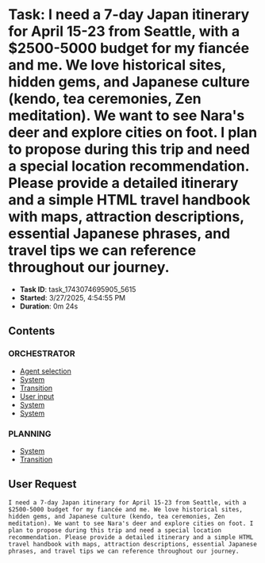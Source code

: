 # Task: I need a 7-day Japan itinerary for April 15-23 from Seattle, with a $2500-5000 budget for my fiancée and me. We love historical sites, hidden gems, and Japanese culture (kendo, tea ceremonies, Zen meditation). We want to see Nara's deer and explore cities on foot. I plan to propose during this trip and need a special location recommendation. Please provide a detailed itinerary and a simple HTML travel handbook with maps, attraction descriptions, essential Japanese phrases, and travel tips we can reference throughout our journey.

- **Task ID**: task_1743074695905_5615
- **Started**: 3/27/2025, 4:54:55 PM
- **Duration**: 0m 24s

## Contents

### ORCHESTRATOR

- [Agent selection](00_orchestrator/001_agent_selection/selection.md)
- [System](00_orchestrator/001_system/system.md)
- [Transition](00_orchestrator/001_transition/transition.md)
- [User input](00_orchestrator/001_user_input/user_request.md)
- [System](00_orchestrator/003_system/system.md)
- [System](00_orchestrator/004_system/system.md)

### PLANNING

- [System](01_planning/002_system/system.md)
- [Transition](01_planning/002_transition/transition.md)


## User Request

```
I need a 7-day Japan itinerary for April 15-23 from Seattle, with a $2500-5000 budget for my fiancée and me. We love historical sites, hidden gems, and Japanese culture (kendo, tea ceremonies, Zen meditation). We want to see Nara's deer and explore cities on foot. I plan to propose during this trip and need a special location recommendation. Please provide a detailed itinerary and a simple HTML travel handbook with maps, attraction descriptions, essential Japanese phrases, and travel tips we can reference throughout our journey.
```
